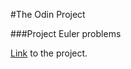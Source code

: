 #The Odin Project

###Project Euler problems

[Link](http://www.theodinproject.com/web-development-101/javascript-basics?ref=lc-pb) to the project.
